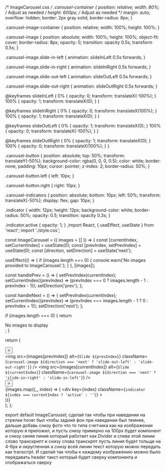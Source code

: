 /* ImageCarousel.css */
.carousel-container {
    position: relative;
    width: 80%; /* Adjust as needed */
    height: 600px; /* Adjust as needed */
    margin: auto;
    overflow: hidden;
    border: 2px gray solid;
    border-radius: 8px;
  }
  
  .carousel-image-container {
    position: relative;
    width: 100%;
    height: 100%;
  }
  
  .carousel-image {
    position: absolute;
    width: 100%;
    height: 100%;
    object-fit: cover;
    border-radius: 8px;
    opacity: 0;
    transition: opacity 0.5s, transform 0.5s;
  }
  
  .carousel-image.slide-in-left {
    animation: slideInLeft 0.5s forwards;
  }
  
  .carousel-image.slide-in-right {
    animation: slideInRight 0.5s forwards;
  }
  
  .carousel-image.slide-out-left {
    animation: slideOutLeft 0.5s forwards;
  }
  
  .carousel-image.slide-out-right {
    animation: slideOutRight 0.5s forwards;
  }
  
  @keyframes slideInLeft {
    0% {
      opacity: 0;
      transform: translateX(-100%);
    }
    100% {
      opacity: 1;
      transform: translateX(0);
    }
  }
  
  @keyframes slideInRight {
    0% {
      opacity: 0;
      transform: translateX(100%);
    }
    100% {
      opacity: 1;
      transform: translateX(0);
    }
  }
  
  @keyframes slideOutLeft {
    0% {
      opacity: 1;
      transform: translateX(0);
    }
    100% {
      opacity: 0;
      transform: translateX(-100%);
    }
  }
  
  @keyframes slideOutRight {
    0% {
      opacity: 1;
      transform: translateX(0);
    }
    100% {
      opacity: 0;
      transform: translateX(100%);
    }
  }
  
  .carousel-button {
    position: absolute;
    top: 50%;
    transform: translateY(-50%);
    background-color: rgba(0, 0, 0, 0.5);
    color: white;
    border: none;
    padding: 10px;
    cursor: pointer;
    z-index: 2;
    border-radius: 50%;
  }
  
  .carousel-button.left {
    left: 10px;
  }
  
  .carousel-button.right {
    right: 10px;
  }
  
  .carousel-indicators {
    position: absolute;
    bottom: 10px;
    left: 50%;
    transform: translateX(-50%);
    display: flex;
    gap: 10px;
  }

  
  .indicator {
    width: 12px;
    height: 12px;
    background-color: white;
    border-radius: 50%;
    opacity: 0.5;
    transition: opacity 0.3s;
  }
  
  .indicator.active {
    opacity: 1;
  }
  ,import React, { useEffect, useState } from 'react';
import './style.css';

const ImageCarousel = ({ images = [] }) => {
  const [currentIndex, setCurrentIndex] = useState(0);
  const [prevIndex, setPrevIndex] = useState(0);
  const [direction, setDirection] = useState('next');

  useEffect(() => {
    if (images.length === 0) {
      console.warn('No images provided to ImageCarousel.');
    }
  }, [images]);

  const handlePrev = () => {
    setPrevIndex(currentIndex);
    setCurrentIndex((prevIndex) => (prevIndex === 0 ? images.length - 1 : prevIndex - 1));
    setDirection('prev');
  };

  const handleNext = () => {
    setPrevIndex(currentIndex);
    setCurrentIndex((prevIndex) => (prevIndex === images.length - 1 ? 0 : prevIndex + 1));
    setDirection('next');
  };

  if (images.length === 0) {
    return <div className="carousel-container">No images to display</div>;
  }

  return (
    <div className="carousel-container">
      <button className="carousel-button left" onClick={handlePrev}>
        &lt;
      </button>
      <div className="carousel-image-container">
        <img
          src={images[prevIndex]}
          alt={`Slide ${prevIndex}`}
          className={`carousel-image ${direction === 'next' ? 'slide-out-left' : 'slide-out-right'}`}
        />
        <img
          src={images[currentIndex]}
          alt={`Slide ${currentIndex}`}
          className={`carousel-image ${direction === 'next' ? 'slide-in-right' : 'slide-in-left'}`}
        />
      </div>
      <button className="carousel-button right" onClick={handleNext}>
        &gt;
      </button>
      <div className="carousel-indicators">
        {images.map((_, index) => (
          <div
            key={index}
            className={`indicator ${index === currentIndex ? 'active' : ''}`}
          ></div>
        ))}
      </div>
    </div>
  );
};

export default ImageCarousel;
сделай так чтобы при наведении на стрелки hover был чтобы задний фон при наведении был темнее, дальше добавь снизу фото что то типа счетчика как на изображении которую я приложил, и пусть снизу примерно на 100px будет компонент и снизу синяя линия который работает как Divider и слева этой линии слово транскрипт и снизу слова транскрпт пусть линия будет тольще на 4-6px и округленная а снизу всей линии текст которую можно передать как transcript. И сделай так чтобы к каждому изображению можно было передавать header такст который будет сверху компонента и отображаться сверху
